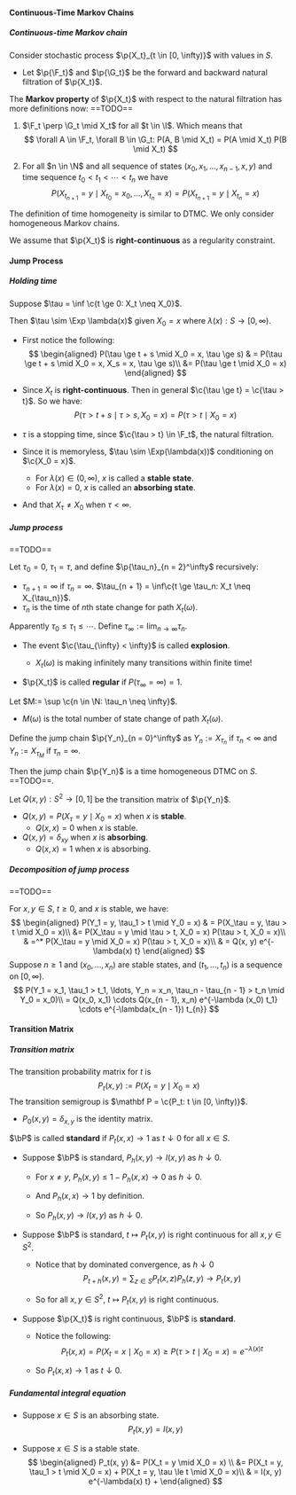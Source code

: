 #### Continuous-Time Markov Chains

##### Continuous-time Markov chain

Consider stochastic process $\p{X_t}_{t \in [0, \infty)}$ with values in $S$.

- Let $\p{\F_t}$ and $\p{\G_t}$ be the forward and backward natural filtration of $\p{X_t}$.

The **Markov property** of $\p{X_t}$ with respect to the natural filtration has more definitions now: ==TODO==

1. $\F_t \perp \G_t \mid X_t$ for all $t \in \I$. Which means that
   $$
   \forall A \in \F_t, \forall B \in \G_t: P(A, B \mid X_t) = P(A \mid X_t) P(B \mid X_t)
   $$

2. For all $n \in \N$ and all sequence of states $(x_0, x_1, \ldots, x_{n - 1}, x, y)$ and time sequence $t_0 < t_1 < \cdots < t_n$ we have
   $$
   P(X_{t_{n + 1}} = y \mid X_{t_0} = x_0, \ldots, X_{t_n} = x) = P(X_{t_{n + 1}} = y \mid X_{t_n} = x)
   $$

The definition of time homogeneity is similar to DTMC. We only consider homogeneous Markov chains.

We assume that $\p{X_t}$ is **right-continuous** as a regularity constraint.

#### Jump Process

##### Holding time

Suppose $\tau = \inf \c{t \ge 0: X_t \neq X_0}$.

Then $\tau \sim \Exp \lambda(x)$ given $X_0 = x$ where $\lambda(x): S \to [0, \infty)$.

- First notice the following:
  $$
  \begin{aligned}
  P(\tau \ge t + s \mid X_0 = x, \tau \ge s) & = P(\tau \ge t + s \mid X_0 = x, X_s = x, \tau \ge s)\\
  &= P(\tau \ge t \mid X_0 = x)
  \end{aligned}
  $$

- Since $X_t$ is **right-continuous**. Then in general $\c{\tau \ge t} = \c{\tau > t}$. So we have:
  $$
  P(\tau > t + s \mid \tau > s, X_0 = x) = P(\tau > t \mid X_0 = x)
  $$

- $\tau$ is a stopping time, since $\c{\tau > t} \in \F_t$, the natural filtration.

- Since it is memoryless, $\tau \sim \Exp(\lambda(x))$ conditioning on $\c{X_0 = x}$.

  - For $\lambda(x) \in (0, \infty)$, $x$ is called a **stable state**.
  - For $\lambda(x) = 0$, $x$ is called an **absorbing state**.

- And that $X_\tau \neq X_0$ when $\tau < \infty$.

##### Jump process

 ==TODO==

Let $\tau_0 = 0$, $\tau_1 = \tau$, and define $\p{\tau_n}_{n = 2}^\infty$ recursively:

- $\tau_{n + 1} = \infty$ if $\tau_n = \infty$. $\tau_{n + 1} = \inf\c{t \ge \tau_n: X_t \neq X_{\tau_n}}$.
- $\tau_n$ is the time of $n$th state change for path $X_t(\omega)$.

Apparently $\tau_0 \le \tau_1 \le \cdots$. Define $\tau_{\infty}:= \lim_{n \to \infty} \tau_n$.

- The event $\c{\tau_{\infty} < \infty}$ is called **explosion**.
  - $X_t(\omega)$ is making infinitely many transitions within finite time!

- $\p{X_t}$ is called **regular** if $P(\tau_{\infty} = \infty) = 1$.

Let $M:= \sup \c{n \in \N: \tau_n \neq \infty}$.

- $M(\omega)$ is the total number of state change of path $X_t(\omega)$.

Define the jump chain $\p{Y_n}_{n = 0}^\infty$ as $Y_n := X_{\tau_n}$ if $\tau_n < \infty$ and $Y_n := X_{\tau_M}$ if $\tau_n = \infty$.

Then the jump chain $\p{Y_n}$ is a time homogeneous DTMC on $S$. ==TODO==.

Let $Q(x, y): S^2 \to [0, 1]$ be the transition matrix of $\p{Y_n}$.

- $Q(x, y) = P(X_\tau = y \mid X_0 = x)$ when $x$ is **stable**.
  - $Q(x, x) = 0$ when $x$ is stable.
- $Q(x, y) = \delta_{xy}$ when $x$ is **absorbing**.
  - $Q(x, x) = 1$ when $x$ is absorbing.

##### Decomposition of jump process

 ==TODO==

For $x, y \in S$,  $t \ge 0$, and $x$ is stable, we have:
$$
\begin{aligned}
P(Y_1 = y, \tau_1 > t \mid Y_0 = x) & = P(X_\tau = y, \tau > t \mid X_0 = x)\\
&= P(X_\tau = y \mid \tau > t, X_0 = x) P(\tau > t, X_0 = x)\\
& =^* P(X_\tau = y \mid X_0 = x) P(\tau > t, X_0 = x)\\
& = Q(x, y) e^{-\lambda(x) t}
\end{aligned}
$$
Suppose $n \ge 1$ and $(x_0, \ldots, x_n)$ are stable states, and $(t_1, \ldots, t_n)$ is a sequence on $[0, \infty)$.
$$
P(Y_1 = x_1, \tau_1 > t_1, \ldots, Y_n = x_n, \tau_n - \tau_{n - 1} > t_n \mid Y_0 = x_0)\\
= Q(x_0, x_1) \cdots Q(x_{n - 1}, x_n) e^{-\lambda (x_0) t_1} \cdots e^{-\lambda(x_{n - 1}) t_{n}}
$$
#### Transition Matrix

##### Transition matrix

The transition probability matrix for $t$ is
$$
P_t(x, y) := P(X_t = y \mid X_0 = x)
$$
The transition semigroup is $\mathbf P = \c{P_t: t \in [0, \infty)}$.

- $P_0(x, y) = \delta_{x, y}$ is the identity matrix.


$\bP$ is called **standard** if $P_t(x, x) \to 1$ as $t \downarrow 0$ for all $x \in S$.

- Suppose $\bP$ is standard, $P_h(x, y) \to I(x, y)$ as $h \downarrow 0$.

  - For $x \neq y$, $P_h(x, y) \le 1 - P_h(x, x) \to 0$ as $h\downarrow 0$.

  - And $P_h(x, x) \to 1$ by definition.

  - So $P_h(x, y) \to I(x, y)$ as $h \downarrow 0$.

- Suppose $\bP$ is standard, $t \mapsto P_t(x, y)$ is right continuous for all $x ,y \in S^2$.

  - Notice that by dominated convergence, as $h\downarrow 0$
    $$
    P_{t + h}(x, y) = \sum_{z \in S}P_t(x, z) P_h(z, y) \to P_t(x, y)
    $$

  - So for all $x, y \in S^2$, $t \mapsto P_t(x, y)$ is right continuous.

- Suppose $\p{X_t}$ is right continuous, $\bP$ is **standard**.

  - Notice the following:
    $$
    P_t(x, x) = P(X_t = x \mid X_0 = x) \ge P(\tau > t \mid X_0 = x) = e^{-\lambda(x) t}
    $$

  - So $P_t(x, x) \to 1$ as $t \downarrow 0$.

##### Fundamental integral equation

- Suppose $x \in S$ is an absorbing state.
  $$
  P_t(x, y) = I(x, y)
  $$

- Suppose $x \in S$ is a stable state.
  $$
  \begin{aligned}
  P_t(x, y) &= P(X_t = y \mid X_0 = x) \\
  &= P(X_t = y, \tau_1 > t \mid X_0 = x) + P(X_t = y, \tau \le t \mid X_0 = x)\\
  & = I(x, y) e^{-\lambda(x) t} + 
  \end{aligned}
  $$
